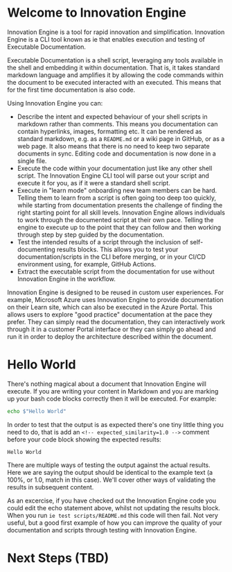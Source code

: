 # Welcome to Innovation Engine

Innovation Engine is a tool for rapid innovation and simplification. Innovation Engine is 
a CLI tool known as ie that enables execution and testing of Executable Documentation.

Executable Documentation is a shell script, leveraging any tools available in the shell and embedding it within documentation. That is, it takes standard markdown language and amplifies it by allowing the code commands within the document to be executed interacted with an executed.
This means that for the first time documentation is also code. 

Using Innovation Engine you can:

  * Describe the intent and expected behaviour of your shell scripts in markdown rather than comments. This means you documentation can contain hyperlinks, images, formatting etc. It can be rendered as standard markdown, e.g. as a `README.md` or a wiki page in GitHub, or as a web page. It also means that there is no need to keep two separate documents in sync. Editing code and documentation is now done in a single file.
  * Execute the code within your documentation just like any other shell script. The Innovation Engine CLI tool will parse out your script and execute it for you, as if it were a standard shell script.
  * Execute in "learn mode" onboarding new team members can be hard. Telling them to learn from a script is often going too deep too quickly, while starting from documentation presents the challenge of finding the right starting point for all skill levels. Innovation Engine allows individuals to work through the documented script at their own pace. Telling the engine to execute up to the point that they can follow and then working through step by step guided by the documentation.
  * Test the intended results of a script through the inclusion of self-documenting results blocks. This allows you to test your documentation/scripts in the CLI before merging, or in your CI/CD environment using, for example, GitHub Actions.
  * Extract the executable script from the documentation for use without Innovation Engine in the workflow.

Innovation Engine is designed to be reused in custom user experiences. For example, Microsoft Azure uses Innovation Engine to provide documentation on their Learn site, which can also be executed in the Azure Portal. This allows users to explore "good practice" documentation at the pace they prefer. They can simply read the documentation, they can interactively work through it in a customer Portal interface or they can simply go ahead and run it in order to deploy the architecture described within the document.
  
# Hello World

There's nothing magical about a document that Innovation Engine will execute. If you are writing your content in Markdown and you are marking up your bash code blocks correctly then it will be executed. For example:

```bash
echo $"Hello World"
```

In order to test that the output is as expected there's one tiny little thing you need to do, that is add an `<!-- expected_similarity=1.0 -->` comment before your code block showing the expected results:

<!-- expected_similarity=1.0 -->
```text
Hello World
```

There are multiple ways of testing the output against the actual results. Here we are saying the output should be identical to the example text (a 100%, or 1.0, match in this case). We'll cover other ways of validating the results in subsequent content.

As an excercise, if you have checked out the Innovation Engine code you could edit the echo statement above, whilst not updating the results block. When you run `ie test scripts/README.md` this code will then fail. Not very useful, but a good first example of how you can improve the quality of your documentation and scripts through testing with Innovation Engine.

# Next Steps (TBD)

<!--
TODO: port relevant content from SimDem to here and update to cover IE
  1. [Modes of operation](modes/README.md)
  2. [Hello World Demo](demo/README.md)
  3. [Build a Hello World script](tutorial/README.md)
  4. [Write SimDem documents](syntax/README.md)
  5. [Special Commands](special_commands/README.md)
  6. [Configure your scripts through variables](variables/README.md)
  7. [Write multi-part documents](multipart/README.md)
  8. [Use your documents as interactive tutorials or demos](running/README.md)
  9. [Use your documents as automated tests](test/README.md)
 10. [Build an SimDem container](building/README.md)
-->

  
